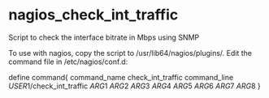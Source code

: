 # nagios_check_int_traffic
Script to check the interface bitrate in Mbps using SNMP

To use with nagios, copy the script to /usr/lib64/nagios/plugins/.
Edit the command file in /etc/nagios/conf.d: 

  define command{
          command_name    check_int_traffic
          command_line    $USER1$/check_int_traffic $ARG1$ $ARG2$ $ARG3$ $ARG4$ $ARG5$ $ARG6$ $ARG7$ $ARG8$
  }
